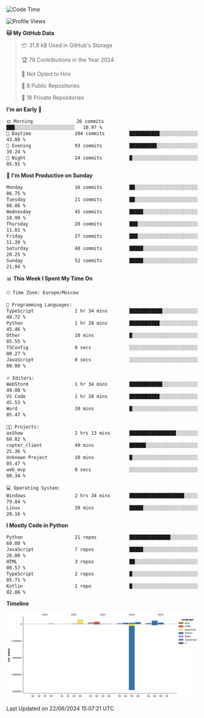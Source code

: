 <!--START_SECTION:waka-->
![Code Time](http://img.shields.io/badge/Code%20Time-374%20hrs%2026%20mins-blue)

![Profile Views](http://img.shields.io/badge/Profile%20Views-0-blue)

**🐱 My GitHub Data** 

> 📦 31.8 kB Used in GitHub's Storage 
 > 
> 🏆 78 Contributions in the Year 2024
 > 
> 🚫 Not Opted to Hire
 > 
> 📜 8 Public Repositories 
 > 
> 🔑 18 Private Repositories 
 > 
**I'm an Early 🐤** 

```text
🌞 Morning                26 commits          ███░░░░░░░░░░░░░░░░░░░░░░   10.97 % 
🌆 Daytime                104 commits         ███████████░░░░░░░░░░░░░░   43.88 % 
🌃 Evening                93 commits          ██████████░░░░░░░░░░░░░░░   39.24 % 
🌙 Night                  14 commits          █░░░░░░░░░░░░░░░░░░░░░░░░   05.91 % 
```
📅 **I'm Most Productive on Sunday** 

```text
Monday                   16 commits          ██░░░░░░░░░░░░░░░░░░░░░░░   06.75 % 
Tuesday                  21 commits          ██░░░░░░░░░░░░░░░░░░░░░░░   08.86 % 
Wednesday                45 commits          █████░░░░░░░░░░░░░░░░░░░░   18.99 % 
Thursday                 28 commits          ███░░░░░░░░░░░░░░░░░░░░░░   11.81 % 
Friday                   27 commits          ███░░░░░░░░░░░░░░░░░░░░░░   11.39 % 
Saturday                 48 commits          █████░░░░░░░░░░░░░░░░░░░░   20.25 % 
Sunday                   52 commits          █████░░░░░░░░░░░░░░░░░░░░   21.94 % 
```


📊 **This Week I Spent My Time On** 

```text
🕑︎ Time Zone: Europe/Moscow

💬 Programming Languages: 
TypeScript               1 hr 34 mins        ████████████░░░░░░░░░░░░░   48.72 % 
Python                   1 hr 28 mins        ███████████░░░░░░░░░░░░░░   45.46 % 
Other                    10 mins             █░░░░░░░░░░░░░░░░░░░░░░░░   05.55 % 
TSConfig                 0 secs              ░░░░░░░░░░░░░░░░░░░░░░░░░   00.27 % 
JavaScript               0 secs              ░░░░░░░░░░░░░░░░░░░░░░░░░   00.00 % 

🔥 Editors: 
WebStorm                 1 hr 34 mins        ████████████░░░░░░░░░░░░░   49.00 % 
VS Code                  1 hr 28 mins        ███████████░░░░░░░░░░░░░░   45.53 % 
Word                     10 mins             █░░░░░░░░░░░░░░░░░░░░░░░░   05.47 % 

🐱‍💻 Projects: 
axShow                   2 hrs 13 mins       █████████████████░░░░░░░░   68.82 % 
copter_client            49 mins             ██████░░░░░░░░░░░░░░░░░░░   25.36 % 
Unknown Project          10 mins             █░░░░░░░░░░░░░░░░░░░░░░░░   05.47 % 
web_mvp                  0 secs              ░░░░░░░░░░░░░░░░░░░░░░░░░   00.34 % 

💻 Operating System: 
Windows                  2 hrs 34 mins       ████████████████████░░░░░   79.84 % 
Linux                    39 mins             █████░░░░░░░░░░░░░░░░░░░░   20.16 % 
```

**I Mostly Code in Python** 

```text
Python                   21 repos            ███████████████░░░░░░░░░░   60.00 % 
JavaScript               7 repos             █████░░░░░░░░░░░░░░░░░░░░   20.00 % 
HTML                     3 repos             ██░░░░░░░░░░░░░░░░░░░░░░░   08.57 % 
TypeScript               2 repos             █░░░░░░░░░░░░░░░░░░░░░░░░   05.71 % 
Kotlin                   1 repo              █░░░░░░░░░░░░░░░░░░░░░░░░   02.86 % 
```



**Timeline**

![Lines of Code chart](https://raw.githubusercontent.com/adlemx/adlemx/main/assets/bar_graph.png)


 Last Updated on 22/06/2024 15:07:21 UTC
<!--END_SECTION:waka-->
